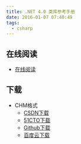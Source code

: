 ```yaml
---
title: .NET 4.0 类库参考手册
date: 2016-01-07 07:40:49
tags:
  - csharp
---
```


<!--more-->

## 在线阅读 ##

+ [在线阅读](http://msdn.microsoft.com/zh-cn/library/gg145045.aspx)

## 下载 ##

+ CHM格式
  + [CSDN下载](http://download.csdn.net/download/zplinuxx/2556476)
  + [51CTO下载](http://down.51cto.com/data/1040355)
  + [Github下载](https://github.com/it-ebooks/ebooks/raw/master/DotNET_4.0_%E7%B1%BB%E5%BA%93%E5%8F%82%E8%80%83%E6%89%8B%E5%86%8C.chm)
  + [百度云下载](http://pan.baidu.com/s/1pJyZzFd)
